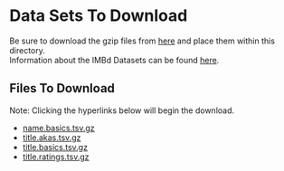 # Data Sets To Download
Be sure to download the gzip files from <a href="https://datasets.imdbws.com/" target="_blank">here</a> and place them within this directory.
<br>Information about the IMBd Datasets can be found <a href="https://www.imdb.com/interfaces/" target="_blank">here</a>.

## Files To Download
Note: Clicking the hyperlinks below will begin the download.
<ul>
    <li><a href="https://datasets.imdbws.com/name.basics.tsv.gz">name.basics.tsv.gz</a></li>
    <li><a href="https://datasets.imdbws.com/title.akas.tsv.gz">title.akas.tsv.gz</a></li>
    <li><a href="https://datasets.imdbws.com/title.basics.tsv.gz">title.basics.tsv.gz</a></li>
    <li><a href="https://datasets.imdbws.com/title.ratings.tsv.gz">title.ratings.tsv.gz</a></li>
</ul>
